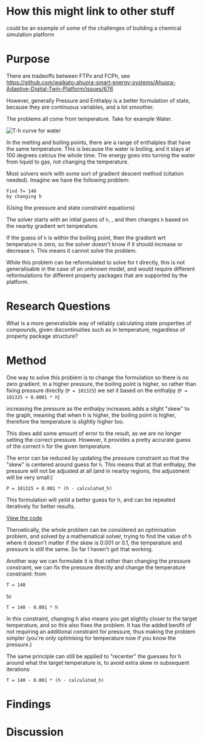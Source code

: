 # How this might link to other stuff

could be an example of some of the challenges of building a chemical simulation platform

# Purpose

There are tradeoffs between FTPx and FCPh, see https://github.com/waikato-ahuora-smart-energy-systems/Ahuora-Adaptive-Digital-Twin-Platform/issues/676

However, generally Pressure and Enthalpy is a better formulation of state, because they are continuous variables, and a lot smoother.

The problems all come from temperature. Take for example Water.

![T-h curve for water](https://assets.coursehero.com/study-guides/lumen/images/introchem/heating-curve-for-water/ating-20curve-20of-20water1.jpeg)

In the melting and boiling points, there are a range of enthalpies that have the same temperature. This is because the water is boiling, and it stays at 100 degrees celcius the whole time. The energy goes into turning the water from liquid to gas, not changing the temperature.

Most solvers work with some sort of gradient descent method (citation needed). Imagine we have the following problem:

```
Find T= 140
by changing h
```


(Using the pressure and state constraint equations)

The solver starts with an intial guess of `h`, , and then changes `h` based on the nearby gradient wrt temperature.

If the guess of `h` is within the boiling point, then the gradient wrt temperature is zero, so the solver doesn't know if it should increase or decrease `h`. This means it cannot solve the problem.

While this problem can be reformulated to solve for t directly, this is not generalisable in the case of an unknown model, and would require different reformulations for different property packages that are supported by the platform.


# Research Questions

What is a more generalisible way of reliably calculating state properties of compounds, given discontinuities such as in temperature, regardless of property package structure?

# Method

One way to solve this problem is to change the formulation so there is no zero gradient. In a higher pressure, the boiling point is higher, so rather than fixing pressure directly (`P = 101325`) we set it based on the enthalpy (`P = 101325 + 0.0001 * h`)

increasing the pressure as the enthalpy increases adds a slight "skew" to the graph, meaning that when h is higher, the boiling point is higher, therefore the temperature is slightly higher too. 

This does add some amount of error to the result, as we are no longer setting the correct pressure. However, it provides a pretty accurate guess of the correct `h` for the given temperature.

The error can be reduced by updating the pressure constraint so that the "skew" is centered around guess for `h`. This means that at that enthalpy, the pressure will not be adjusted at all (and in nearby regions, the adjustment will be very small:)

`P = 101325 + 0.001 * (h - calculated_h)`

This formulation will yeild a better guess for h, and can be repeated iteratively for better results.

[View the code](https://github.com/bertkdowns/model-predictive-control/blob/main/testing_helmholtz_states/test_iterative_solving_temp.py)

Theroetically, the whole problem can be considered an optimisation problem, and solved by a mathematical solver, trying to find the value of h where it doesn't matter if the skew is 0.001 or 0.1, the temperature and pressure is still the same. So far I haven't got that working.

Another way we can formulate it is that rather than changing the pressure constraint, we can fix the pressure directly and change the temperature constraint: from

```
T = 140
```

to 

```
T = 140 - 0.001 * h
```

In this constraint, changing h also means you get slightly closer to the target temperature, and so this also fixes the problem. It has the added benifit of not requiring an additional constraint for pressure, thus making the problem simpler (you're only optimising for temperature now if you know the pressure.)

The same principle can still be applied to "recenter" the guesses for h around what the target temperature is, to avoid extra skew in subsequent iterations

```
T = 140 - 0.001 * (h - calculated_h)
```


# Findings



# Discussion


